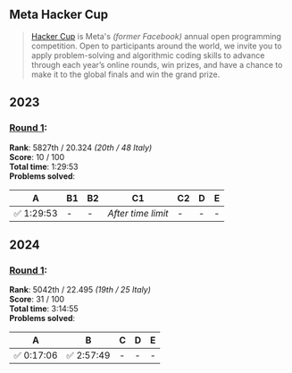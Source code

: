 ## Meta Hacker Cup

> [Hacker Cup](https://www.facebook.com/codingcompetitions/hacker-cup/) is Meta's _(former Facebook)_ annual open programming competition. Open to participants around the world, we invite you to apply problem-solving and algorithmic coding skills to advance through each year’s online rounds, win prizes, and have a chance to make it to the global finals and win the grand prize.

## 2023

### [Round 1](https://www.facebook.com/codingcompetitions/hacker-cup/2023/round-1):

**Rank**: 5827th / 20.324 _(20th / 48 Italy)_\
**Score**: 10 / 100\
**Total time**: 1:29:53\
**Problems solved**:

|A|B1|B2|C1|C2|D|E|
|-|-|-|-|-|-|-|
|✅ 1:29:53|-|-|_After time limit_|-|-|-|

## 2024

### [Round 1](https://www.facebook.com/codingcompetitions/hacker-cup/2024/round-1):

**Rank**: 5042th / 22.495 _(19th / 25 Italy)_\
**Score**: 31 / 100\
**Total time**: 3:14:55\
**Problems solved**:

|A|B|C|D|E|
|-|-|-|-|-|
|✅ 0:17:06|✅ 2:57:49|-|-|-|-|-|
